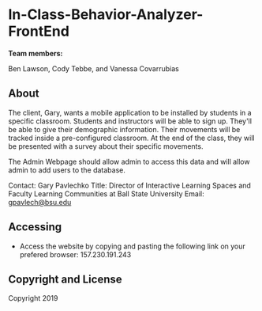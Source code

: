 # In-Class-Behavior-Analyzer-FrontEnd

**Team members:**
  
  Ben Lawson, 
  Cody Tebbe, and
  Vanessa Covarrubias

## About

The client, Gary, wants a mobile application to be installed by students in a specific classroom. Students and instructors will be able to sign up. They'll be able to give their demographic information. Their movements will be tracked inside a pre-configured classroom. At the end of the class, they will be presented with a survey about their specific movements. 

The Admin Webpage should allow admin to access this data and will allow admin to add users to the database.

Contact: Gary Pavlechko
Title: Director of Interactive Learning Spaces and Faculty Learning Communities at Ball State University
Email: gpavlech@bsu.edu

## Accessing

* Access the website by copying and pasting the following link on your prefered browser:
157.230.191.243

## Copyright and License

Copyright 2019
